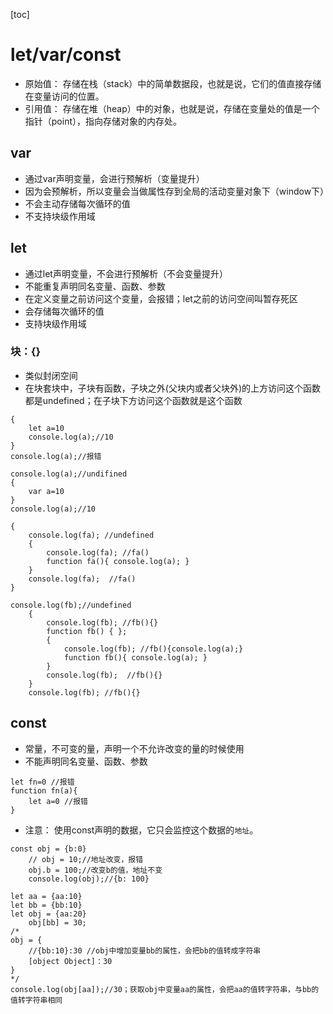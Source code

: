 [toc]

# let/var/const

- 原始值：
            存储在栈（stack）中的简单数据段，也就是说，它们的值直接存储在变量访问的位置。
- 引用值：
            存储在堆（heap）中的对象，也就是说，存储在变量处的值是一个指针（point），指向存储对象的内存处。

## var

- 通过var声明变量，会进行预解析（变量提升）
- 因为会预解析，所以变量会当做属性存到全局的活动变量对象下（window下）
- 不会主动存储每次循环的值
- 不支持块级作用域

## let

- 通过let声明变量，不会进行预解析（不会变量提升）
- 不能重复声明同名变量、函数、参数
- 在定义变量之前访问这个变量，会报错；let之前的访问空间叫暂存死区
- 会存储每次循环的值
- 支持块级作用域

### 块：{}

- 类似封闭空间
- 在块套块中，子块有函数，子块之外(父块内或者父块外)的上方访问这个函数都是undefined；在子块下方访问这个函数就是这个函数

```
{
	let a=10
	console.log(a);//10
}
console.log(a);//报错
```

```
console.log(a);//undifined
{
	var a=10	
}
console.log(a);//10
```

```
{
    console.log(fa); //undefined
    {
        console.log(fa); //fa()
        function fa(){ console.log(a); }
    }
    console.log(fa);  //fa()
}
```

```
console.log(fb);//undefined
    {
        console.log(fb); //fb(){}
        function fb() { };
        {
            console.log(fb); //fb(){console.log(a);}
            function fb(){ console.log(a); }
        }
        console.log(fb);  //fb(){}
    }
    console.log(fb); //fb(){}
```

## const

- 常量，不可变的量，声明一个不允许改变的量的时候使用
- 不能声明同名变量、函数、参数

```
let fn=0 //报错
function fn(a){
	let a=0 //报错
}
```

- 注意：
		使用const声明的数据，它只会监控这个数据的`地址`。

```
const obj = {b:0}
    // obj = 10;//地址改变，报错
    obj.b = 100;//改变b的值，地址不变
    console.log(obj);//{b: 100}
```

```
let aa = {aa:10}
let bb = {bb:10}
let obj = {aa:20}
    obj[bb] = 30; 
/*
obj = {
    //{bb:10}:30 //obj中增加变量bb的属性，会把bb的值转成字符串
    [object Object]：30
}
*/
console.log(obj[aa]);//30；获取obj中变量aa的属性，会把aa的值转字符串，与bb的值转字符串相同
```